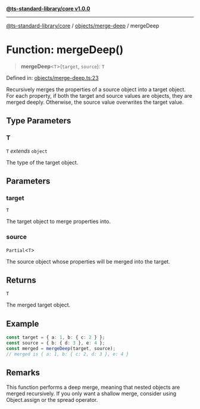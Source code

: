 [**@ts-standard-library/core v1.0.0**](../../../README.md)

***

[@ts-standard-library/core](../../../modules.md) / [objects/merge-deep](../README.md) / mergeDeep

# Function: mergeDeep()

> **mergeDeep**\<`T`\>(`target`, `source`): `T`

Defined in: [objects/merge-deep.ts:23](https://github.com/gabaudette/ts-stdlib/blob/ea80ba1db09c741e99f8cb19e94e5a29b81b623b/packages/core/src/objects/merge-deep.ts#L23)

Recursively merges the properties of a source object into a target object.
For each property, if both the target and source values are objects, they are merged deeply.
Otherwise, the source value overwrites the target value.

## Type Parameters

### T

`T` *extends* `object`

The type of the target object.

## Parameters

### target

`T`

The target object to merge properties into.

### source

`Partial`\<`T`\>

The source object whose properties will be merged into the target.

## Returns

`T`

The merged target object.

## Example

```ts
const target = { a: 1, b: { c: 2 } };
const source = { b: { d: 3 }, e: 4 };
const merged = mergeDeep(target, source);
// merged is { a: 1, b: { c: 2, d: 3 }, e: 4 }
```

## Remarks

This function performs a deep merge, meaning that nested objects are merged recursively.
If you only want a shallow merge, consider using Object.assign or the spread operator.
